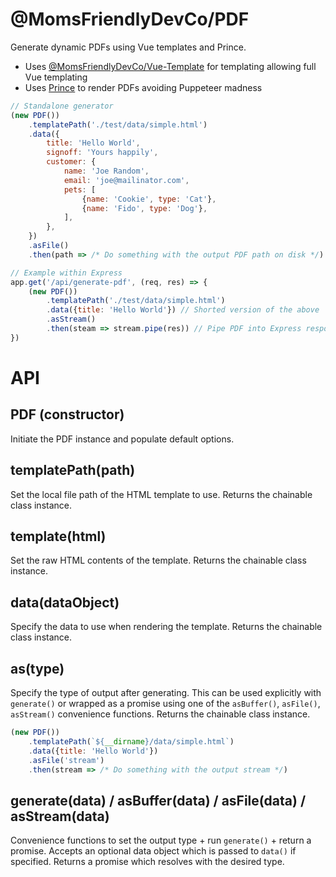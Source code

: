 @MomsFriendlyDevCo/PDF
======================
Generate dynamic PDFs using Vue templates and Prince.

* Uses [@MomsFriendlyDevCo/Vue-Template](https://github.com/MomsFriendlyDevCo/vue-template) for templating allowing full Vue templating
* Uses [Prince](https://github.com/rse/node-prince) to render PDFs avoiding Puppeteer madness


```javascript
// Standalone generator
(new PDF())
	.templatePath('./test/data/simple.html')
	.data({
		title: 'Hello World',
		signoff: 'Yours happily',
		customer: {
			name: 'Joe Random',
			email: 'joe@mailinator.com',
			pets: [
				{name: 'Cookie', type: 'Cat'},
				{name: 'Fido', type: 'Dog'},
			],
		},
	})
	.asFile()
	.then(path => /* Do something with the output PDF path on disk */)
```

```javascript
// Example within Express
app.get('/api/generate-pdf', (req, res) => {
	(new PDF())
		.templatePath('./test/data/simple.html')
		.data({title: 'Hello World'}) // Shorted version of the above
		.asStream()
		.then(steam => stream.pipe(res)) // Pipe PDF into Express response
})
```


API
===

PDF (constructor)
-----------------
Initiate the PDF instance and populate default options.


templatePath(path)
------------------
Set the local file path of the HTML template to use.
Returns the chainable class instance.


template(html)
--------------
Set the raw HTML contents of the template.
Returns the chainable class instance.


data(dataObject)
----------------
Specify the data to use when rendering the template.
Returns the chainable class instance.


as(type)
--------
Specify the type of output after generating.
This can be used explicitly with `generate()` or wrapped as a promise using one of the `asBuffer()`, `asFile()`, `asStream()` convenience functions.
Returns the chainable class instance.

```javascript
(new PDF())
	.templatePath(`${__dirname}/data/simple.html`)
	.data({title: 'Hello World'})
	.asFile('stream')
	.then(stream => /* Do something with the output stream */)
```


generate(data) / asBuffer(data) / asFile(data) / asStream(data)
---------------------------------------------------------------
Convenience functions to set the output type + run `generate()` + return a promise.
Accepts an optional data object which is passed to `data()` if specified.
Returns a promise which resolves with the desired type.
